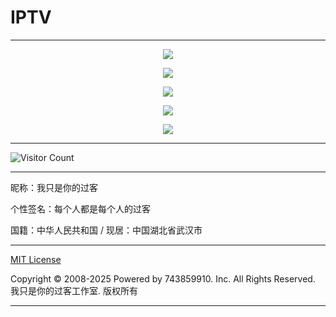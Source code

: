 # IPTV

---

<p align="center">
  <img src="https://raw.gitmirror.com/743859910/IPTV/master/img/1.webp">
</p>

<p align="center">
  <img src="https://raw.gitmirror.com/743859910/IPTV/master/img/2.webp">
</p>

<p align="center">
  <img src="https://raw.gitmirror.com/743859910/IPTV/master/img/3.webp">
</p>

<p align="center">
  <img src="https://raw.gitmirror.com/743859910/IPTV/master/img/4.webp">
</p>

<p align="center">
  <img src="https://raw.gitmirror.com/743859910/IPTV/master/img/5.webp">
</p>

---

![Visitor Count](https://profile-counter.glitch.me/{IPTV}/count.svg)

---

昵称：我只是你的过客

个性签名：每个人都是每个人的过客

国籍：中华人民共和国 / 现居：中国湖北省武汉市

---

[MIT License](https://github.com/743859910/IPTV/blob/master/LICENSE)

Copyright © 2008-2025 Powered by 743859910. Inc. All Rights Reserved. 我只是你的过客工作室. 版权所有

---
